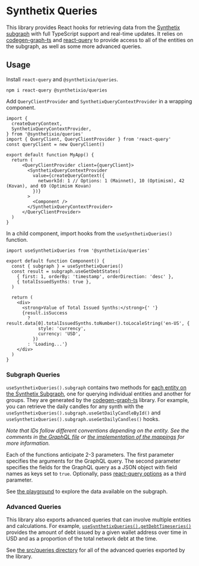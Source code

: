 # Synthetix Queries

This library provides React hooks for retrieving data from the [Synthetix subgraph](https://github.com/Synthetixio/synthetix-subgraph) with full TypeScript support and real-time updates. It relies on [codegen-graph-ts](https://github.com/dbeal-eth/codegen-graph-ts) and [react-query](https://react-query.tanstack.com/) to provide access to all of the entities on the subgraph, as well as some more advanced queries.

## Usage

Install `react-query` and `@synthetixio/queries`.
```
npm i react-query @synthetixio/queries
```

Add `QueryClientProvider` and `SynthetixQueryContextProvider` in a wrapping component.
```
import {
  createQueryContext,
  SynthetixQueryContextProvider,
} from '@synthetixio/queries'
import { QueryClient, QueryClientProvider } from 'react-query'
const queryClient = new QueryClient()

export default function MyApp() {
  return (
      <QueryClientProvider client={queryClient}>
        <SynthetixQueryContextProvider
          value={createQueryContext({
            networkId: 1 // Options: 1 (Mainnet), 10 (Optimism), 42 (Kovan), and 69 (Optimism Kovan)
          })}
        >
          <Component />
        </SynthetixQueryContextProvider>
      </QueryClientProvider>
  )
}
```

In a child component, import hooks from the `useSynthetixQueries()` function. 
```
import useSynthetixQueries from '@synthetixio/queries'

export default function Component() {
  const { subgraph } = useSynthetixQueries()
  const result = subgraph.useGetDebtStates(
    { first: 1, orderBy: 'timestamp', orderDirection: 'desc' },
    { totalIssuedSynths: true },
  )

  return (
    <div>
      <strong>Value of Total Issued Synths:</strong>{' '}
      {result.isSuccess
        ? result.data[0].totalIssuedSynths.toNumber().toLocaleString('en-US', {
            style: 'currency',
            currency: 'USD',
          })
        : 'Loading...'}
    </div>
  )
}
```

### Subgraph Queries

`useSynthetixQueries().subgraph` contains two methods for [each entity on the Synthetix Subgraph](https://github.com/Synthetixio/synthetix-subgraph/blob/main/subgraphs/main.graphql), one for querying individual entities and another for groups. They are generated by the [codegen-graph-ts](https://github.com/dbeal-eth/codegen-graph-ts) library. For example, you can retrieve the daily candles for any synth with the `useSynthetixQueries().subgraph.useGetDailyCandleById()` and `useSynthetixQueries().subgraph.useGetDailyCandles()` hooks. 

_Note that IDs follow different conventions depending on the entity. See the comments in [the GraphQL file](https://github.com/Synthetixio/synthetix-subgraph/blob/main/subgraphs/main.graphql) or [the implementation of the mappings](https://github.com/Synthetixio/synthetix-subgraph/tree/main/src) for more information._

Each of the functions anticipate 2-3 parameters. The first parameter specifies the arguments for the GraphQL query. The second parameter specifies the fields for the GraphQL query as a JSON object with field names as keys set to `true`. Optionally, pass [react-query options](https://react-query.tanstack.com/reference/useQuery#_top) as a third parameter.

See [the playground](https://thegraph.com/hosted-service/subgraph/synthetixio-team/mainnet-main?selected=playground) to explore the data available on the subgraph.

### Advanced Queries

This library also exports advanced queries that can involve multiple entities and calculations. For example, [`useSynthetixQueries().getDebtTimeseries()`](src/queries/debt/useGetDebtTimeseries.ts) provides the amount of debt issued by a given wallet address over time in USD and as a proportion of the total network debt at the time.

See [the src/queries directory](src/queries) for all of the advanced queries exported by the library.
